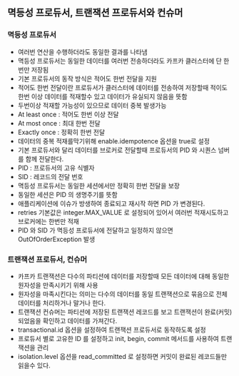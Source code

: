 ## 멱등성 프로듀서, 트랜잭션 프로듀서와 컨슈머

### 멱등성 프로듀서

* 여러번 연산을 수행하더라도 동일한 결과를 나타냄
* 멱등성 프로듀서는 동일한 데이터를 여러번 전송하더라도 카프카 클러스터에 단 한번만 저장됨
* 기본 프로듀서의 동작 방식은 적어도 한번 전달을 지원
* 적어도 한번 전달이란 프로듀서가 클러스터에 데이터를 전송하여 저장할때 적이도 한번 이상 데이터를 적재할수 있고 데이터가 유실되지 않음을 뜻함
* 두번이상 적재할 가능성이 있으므로 데이터 중복 발생가능
* At least once : 적어도 한번 이상 전달
* At most once : 최대 한번 전달
* Exactly once : 정확히 한번 전달
* 데이터의 중복 적재를막기위해 enable.idempotence 옵션을 true로 설정
* 기본 프로듀서와 달리 데이터를 브로커로 전달할때 프로듀서의 PID 와 시퀀스 넘버를 함께 전달한다.
* PID : 프로듀서의 고유 식별자
* SID : 레코드의 전달 번호
* 멱등성 프로듀서는 동일한 세션에서만 정확히 한번 전달을 보장
* 동일한 세션은 PID 의  생명주기를 뜻함
* 애플리케이션에 이슈가 방생하여 종료되고 재시작 하면 PID 가 변경된다.
* retries 기본값은 integer.MAX_VALUE 로 설정되어 있어서 여러번 적재시도하고 브로커에는 한번만 적재
* PID 와 SID 가 멱등성 프로듀서에 전달하고 일정하지 않으면 OutOfOrderException 발생

### 트랜잭션 프로듀서, 컨슈머

* 카프카 트랜잭션은 다수의 파티션에 데이터를 저장할때 모든 데이터에 대해 동일한 원자성을 만족시키기 위해 사용
* 원자성을 마족시킨다는 의미는 다수의 데이터를 동일 트랜잭션으로 묶음으로 전체데이터를 처리하거나 말거나 한다.
* 트랜잭션 컨슈머는 파티션에 저장된 트랜잭션 레코드를 보고 트랜잭션이 완료(커밋)되었음을 확인하고 데이터를 가져간다.
* transactional.id 옵션을 설정하여 트랜잭션 프로듀서로 동작하도록 설정
* 프로듀서 별로 고유한 ID 를 설정하고 init, begin, commit 메서드를 사용하여 트랜잭션을 관리
* isolation.level 옵션을 read_committed 로 설정하면 커밋이 완료된 레코드들만 읽을수 있다.